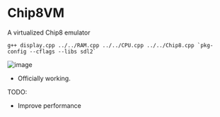 # Chip8VM
A virtualized Chip8 emulator 


```
g++ display.cpp ../../RAM.cpp ../../CPU.cpp ../../Chip8.cpp `pkg-config --cflags --libs sdl2`
```


![image](https://user-images.githubusercontent.com/83780720/181401261-6da41061-50d0-46c6-a3c8-1fcd15b2477b.png)



- Officially working. 


TODO: 
* Improve performance
